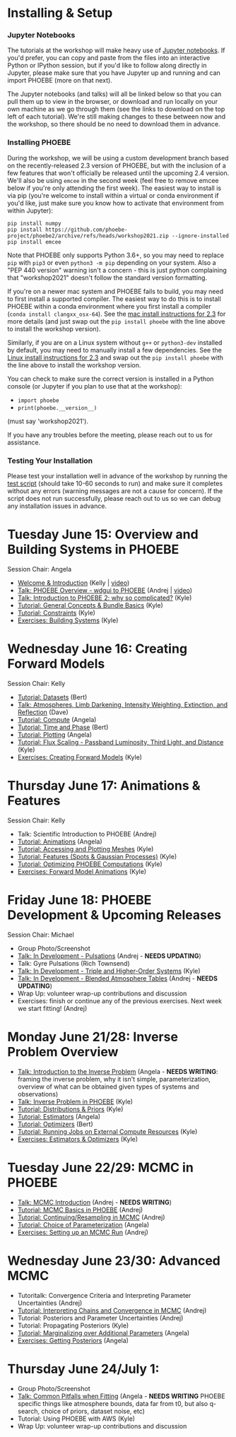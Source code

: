 # Installing & Setup

### Jupyter Notebooks

The tutorials at the workshop will make heavy use of [Jupyter notebooks](https://jupyter.org/install).  If you'd prefer, you can copy and paste from the files into an interactive Python or IPython session, but if you'd like to follow along directly in Jupyter, please make sure that you have Jupyter up and running and can import PHOEBE (more on that next).

The Jupyter notebooks (and talks) will all be linked below so that you can pull them up to view in the browser, or download and run locally on your own machine as we go through them (see the links to download on the top left of each tutorial).  We're still making changes to these between now and the workshop, so there should be no need to download them in advance.

### Installing PHOEBE

During the workshop, we will be using a custom development branch based on the recently-released 2.3 version of PHOEBE, but with the inclusion of a few features that won't officially be released until the upcoming 2.4 version.  We'll also be using `emcee` in the second week (feel free to remove emcee below if you're only attending the first week).  The easiest way to install is via pip (you're welcome to install within a virtual or conda environment if you'd like, just make sure you know how to activate that environment from within Jupyter):

```
pip install numpy
pip install https://github.com/phoebe-project/phoebe2/archive/refs/heads/workshop2021.zip --ignore-installed
pip install emcee
```

Note that PHOEBE only supports Python 3.6+, so you may need to replace `pip` with `pip3` or even `python3 -m pip` depending on your system.  Also a "PEP 440 version" warning isn't a concern - this is just python complaining that "workshop2021" doesn't follow the standard version formatting.

If you're on a newer mac system and PHOEBE fails to build, you may need to first install a supported compiler.  The easiest way to do this is to install PHOEBE within a conda environment where you first install a compiler (`conda install clangxx_osx-64`).  See the [mac install instructions for 2.3](http://phoebe-project.org/install/latest/mac/auto) for more details (and just swap out the `pip install phoebe` with the line above to install the workshop version).

Similarly, if you are on a Linux system without `g++` or `python3-dev` installed by default, you may need to manually install a few dependencies.  See the [Linux install instructions for 2.3](http://phoebe-project.org/install/latest/linux/auto) and swap out the `pip install phoebe` with the line above to install the workshop version.

You can check to make sure the correct version is installed in a Python console (or Jupyter if you plan to use that at the workshop):

* `import phoebe`
* `print(phoebe.__version__)`

(must say 'workshop2021').

If you have any troubles before the meeting, please reach out to us for assistance.


### Testing Your Installation

Please test your installation well in advance of the workshop by running the [test script](https://raw.githubusercontent.com/phoebe-project/phoebe2-workshop/2021june/test_install.py) (should take 10-60 seconds to run) and make sure it completes without any errors (warning messages are not a cause for concern).  If the script does not run successfully, please reach out to us so we can debug any installation issues in advance.

# Tuesday June 15: Overview and Building Systems in PHOEBE

Session Chair: Angela

* [Welcome & Introduction](https://docs.google.com/presentation/d/e/2PACX-1vTPiLVRPAUJnrSyNgqpWXbuQduLDqp36RP6inq5-QdtYA0nnLTjsQN1FuyhVIgvW9fHkiz_FAEpNrjp/pub?start=false&loop=false&delayms=3000) (Kelly | [video](http://phoebe-project.org/static/workshops/2021june/2021.06.15.01_welcome.mp4))
* [Talk: PHOEBE Overview - wdgui to PHOEBE](https://docs.google.com/presentation/d/e/2PACX-1vTeR0gdxhuHt7-rEQMK5SEM3bGETEF-ItWQHsvmr8cwt1bNqJuMflTABL8vvV6jrNEdPqRaIpL8-TiJ/pub?start=false&loop=false&delayms=3000) (Andrej | [video](http://phoebe-project.org/static/workshops/2021june/2021.06.15.02_overview.mp4))
* [Talk: Introduction to PHOEBE 2: why so complicated?](https://docs.google.com/presentation/d/e/2PACX-1vTdjGepiD4v0VvAv8DQsed_uCQ4SMYPqfUtCLzvR92PKjnSSeTZ9qWuZpVbzdNxWBE445BwigEg9Tv7/pub?start=false&loop=false&delayms=3000) (Kyle)
* [Tutorial: General Concepts & Bundle Basics](./Tutorial_01_bundle_basics.ipynb) (Kyle)
* [Tutorial: Constraints](./Tutorial_02_constraints.ipynb) (Kyle)
* [Exercises: Building Systems](./Exercises_01_building_systems.ipynb) (Kyle)


# Wednesday June 16: Creating Forward Models

Session Chair: Kelly

* [Tutorial: Datasets](./Tutorial_03_datasets.ipynb) (Bert)
* [Talk: Atmospheres, Limb Darkening, Intensity Weighting, Extinction, and Reflection](https://docs.google.com/presentation/d/e/2PACX-1vSrILRxT1eygipBOurKZ2trffr5KQBRbK3y1TxY0-oydV1t4SaoZAWvDLZfUCc4iIZDzaHhlkVW8meM/pub?start=false&loop=false&delayms=3000) (Dave)
* [Tutorial: Compute](./Tutorial_04_compute.ipynb) (Angela)
* [Tutorial: Time and Phase](./Tutorial_04b_time_and_phase.ipynb) (Bert)
* [Tutorial: Plotting](./Tutorial_05_plotting.ipynb) (Angela)
* [Tutorial: Flux Scaling - Passband Luminosity, Third Light, and Distance](./Tutorial_pblum_l3_distance.ipynb) (Kyle)
* [Exercises: Creating Forward Models](./Exercises_02_forward_models.ipynb) (Kyle)


# Thursday June 17: Animations & Features

Session Chair: Kelly

* Talk: Scientific Introduction to PHOEBE (Andrej)
* [Tutorial: Animations](./Tutorial_05b_animations.ipynb) (Angela)
* [Tutorial: Accessing and Plotting Meshes](./Tutorial_05c_meshes.ipynb) (Kyle)
* [Tutorial: Features (Spots & Gaussian Processes)](./Tutorial_06_features.ipynb) (Kyle)
* [Tutorial: Optimizing PHOEBE Computations](./Tutorial_optimizing_computations.ipynb) (Kyle)
* [Exercises: Forward Model Animations](./Exercises_03_animations.ipynb) (Kyle)



# Friday June 18: PHOEBE Development & Upcoming Releases

Session Chair: Michael

* Group Photo/Screenshot
* [Talk: In Development - Pulsations](https://docs.google.com/presentation/d/e/2PACX-1vR13F6t5UqxxLntwHs5_sVo8YW-xzRlq2BOm08KxRMYAETPqH8qHsmL6M8BvNNTXEzStFYcvKF-IjK5/pub?start=false&loop=false&delayms=3000) (Andrej - **NEEDS UPDATING**)
* Talk: Gyre Pulsations (Rich Townsend)
* [Talk: In Development - Triple and Higher-Order Systems](https://docs.google.com/presentation/d/e/2PACX-1vSk1awjZ-mrvsSOQunNYikwGr6PjdAseIhPEnh84ABExkgAvAzZ1QF2WEMVIr04IMYPQYwEoPGDjir2/pub?start=false&loop=false&delayms=3000) (Kyle)
* [Talk: In Development - Blended Atmosphere Tables](https://docs.google.com/presentation/d/e/2PACX-1vRMJxgdwwWs-IF1OY9ligGgNVul2z1Kk_GjRgH9-hFpkN8gJqtFcQUG4D3wzrsN998pvqt4bMNTtrfB/pub?start=false&loop=false&delayms=3000) (Andrej - **NEEDS UPDATING**)
* Wrap Up: volunteer wrap-up contributions and discussion
* Exercises: finish or continue any of the previous exercises.  Next week we start fitting! (Andrej)


# Monday June 21/28: Inverse Problem Overview
* [Talk: Introduction to the Inverse Problem](https://docs.google.com/presentation/d/e/2PACX-1vTtiioAwAllKi9rycyklKPGbbji2cS9sf2wp9nvkccKtb7T_RaYHL7ByFUXy8fhvaM7MlOLi2eCYdtV/pub?start=false&loop=false&delayms=3000) (Angela - **NEEDS WRITING**: framing the inverse problem, why it isn't simple, parameterization, overview of what can be obtained given types of systems and observations)
* [Talk: Inverse Problem in PHOEBE](https://docs.google.com/presentation/d/e/2PACX-1vQsVUENU9QuQSFu2f5qvfJy9HJfgn3EqodG1nxuHXR4gukbt5J39aXmI8XDXo40RMJ93omsTix826z5/pub?start=false&loop=false&delayms=3000) (Kyle)
* [Tutorial: Distributions & Priors](./Tutorial_07_distributions.ipynb) (Kyle)
* [Tutorial: Estimators](./Tutorial_08a_estimators.ipynb) (Angela)
* [Tutorial: Optimizers](./Tutorial_08b_optimizers.ipynb) (Bert)
* [Tutorial: Running Jobs on External Compute Resources](./Tutorial_09_server.ipynb) (Kyle)
* [Exercises: Estimators & Optimizers](./Exercises_05_estimators_optimizers.ipynb) (Kyle)

# Tuesday June 22/29: MCMC in PHOEBE
* [Talk: MCMC Introduction](https://docs.google.com/presentation/d/e/2PACX-1vTJlHTQlJFSTIcGhvfQHoNWOS8q6xlOVFX3uYOytQxvJKwePgg0m5mWbXA20WvtH0YlOhniKeM6-U2l/pub?start=false&loop=false&delayms=3000) (Andrej - **NEEDS WRITING**)
* [Tutorial: MCMC Basics in PHOEBE](./Tutorial_10_mcmc.ipynb) (Andrej)
* [Tutorial: Continuing/Resampling in MCMC](./Tutorial_11_mcmc_continued.ipynb) (Andrej)
* [Tutorial: Choice of Parameterization](./Tutorial_parametrization.ipynb) (Angela)
* [Exercises: Setting up an MCMC Run](./Exercises_06_mcmc.ipynb) (Andrej)

# Wednesday June 23/30: Advanced MCMC
* Tutoritalk: Convergence Criteria and Interpreting Parameter Uncertainties (Andrej)
* [Tutorial: Interpreting Chains and Convergence in MCMC](./Tutorial_12_convergence.ipynb) (Andrej)
* Tutorial: Posteriors and Parameter Uncertainties (Andrej)
* Tutorial: Propagating Posteriors (Kyle)
* [Tutorial: Marginalizing over Additional Parameters](./Tutorial_marginalization.ipynb) (Angela)
* [Exercises: Getting Posteriors](./Exercises_07_posteriors.ipynb) (Angela)

# Thursday June 24/July 1:
* Group Photo/Screenshot
* [Talk: Common Pitfalls when Fitting](https://docs.google.com/presentation/d/e/2PACX-1vQ7tNOfVPpBuOn49D0jChGsKALZpgCbYUHGRYVbO4EV8kYo_eQbIaOwzOu7pDP0-5A7bjrsxvUphKIk/pub?start=false&loop=false&delayms=3000) (Angela - **NEEDS WRITING** PHOEBE specific things like atmosphere bounds, data far from t0, but also q-search, choice of priors, dataset noise, etc)
* Tutorial: Using PHOEBE with AWS (Kyle)
* Wrap Up: volunteer wrap-up contributions and discussion
